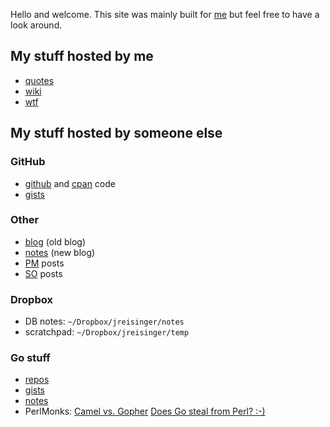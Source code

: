 Hello and welcome. This site was mainly built for [me](https://jreisinger.github.io/) but feel free to have a look around.

## My stuff hosted by me

*  [quotes](http://quote.reisinge.net/)
*  [wiki](http://wiki.reisinge.net)
*  [wtf](http://wtf.reisinge.net)

## My stuff hosted by someone else

### GitHub

*  [github](https://github.com/jreisinger) and [cpan](https://metacpan.org/author/REISINGE) code
*  [gists](https://gist.github.com/search?q=user%3Ajreisinger)

### Other

*  [blog](https://github.com/jreisinger/blog) (old blog)
*  [notes](https://github.com/jreisinger/notes) (new blog)
*  [PM](https://perlmonks.org/?node_id=6364;user=reisinge) posts
*  [SO](https://stackoverflow.com/users/1039320/jreisinger) posts

### Dropbox

*  DB notes: `~/Dropbox/jreisinger/notes`
*  scratchpad: `~/Dropbox/jreisinger/temp`

### Go stuff

*  [repos](https://github.com/jreisinger?utf8=%E2%9C%93&tab=repositories&q=&type=&language=go)
*  [gists](https://gist.github.com/search?utf8=%E2%9C%93&q=user%3Ajreisinger+language%3Ago)
*  [notes](https://jreisinger.github.io/notes/tags/go/)
*  PerlMonks: [Camel vs. Gopher](https://perlmonks.org/?node_id=1226977) [Does Go steal from Perl? :-)](https://perlmonks.org/?node_id=1219775)